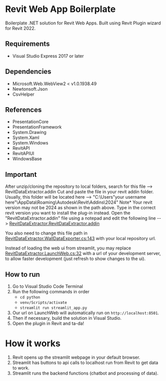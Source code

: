 # Revit Web App Boilerplate
Boilerplate .NET solution for Revit Web Apps. Built using Revit Plugin wizard for Revit 2022.

## Requirements
- Visual Studio Express 2017 or later

## Dependencies
- Microsoft.Web.WebView2 < v1.0.1938.49
- Newtonsoft.Json
- CsvHelper

## References
- PresentationCore
- PresentationFramework
- System.Drawing
- System.Xaml
- System.Windows
- RevitAPI
- RevitAPIUI
- WindowsBase

## Important
After unzip/cloning the repository to local folders, search for this file --> RevitDataExtractor.addin Cut and paste the file in your revit addin folder. Usually, this folder will be located here --> "C:\Users"your username here"\AppData\Roaming\Autodesk\Revit\Addins\2024" Note* Your revit version may not be 2024 as shown in the path above. Type in the correct revit version you want to install the plug-in instead. Open the "RevitDataExtractor.addin" file using a notepad and edit the following line --> <assembly> [RevitDataExtractor.RevitDataExtractor.addin](https://github.com/Xephori/RevitAIplugin/blob/streamlit/RevitDataExtractor/RevitDataExtractor.addin)

You also need to change this file path in [RevitDataExtractor.WallDataExporter.cs:143](https://github.com/Xephori/RevitAIplugin/blob/streamlit/RevitDataExtractor/WallDataExporter.cs) with your local repository url.

Instead of loading the web ui from streamlit, you may replace [RevitDataExtractor.LaunchWeb.cs:32](https://github.com/Xephori/RevitAIplugin/blob/streamlit/RevitDataExtractor/LaunchWeb.cs) with a url of your development server, to allow faster development (just refresh to show changes to the ui). 

## How to run
1. Go to Visual Studio Code Terminal 
2. Run the following commands in order
    - `cd python`
    - `venv/Scripts/activate` 
    - `streamlit run streamlit_app.py` 
3. Our url on LaunchWeb will automatically run on `http://localhost:8501`.
4. Then if necessary, build the solution in Visual Studio.
5. Open the plugin in Revit and ta-da!

# How it works
1. Revit opens up the streamlit webpage in your default browser.
2. Streamlit has buttons to api calls to localhost run from Revit to get data to work.
3. Streamlit runs the backend functions (chatbot and processing of data).

